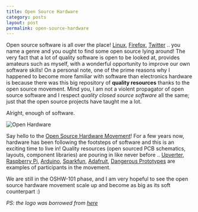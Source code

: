 ```yaml
---
title: Open Source Hardware
category: posts
layout: post
permalink: open-source-hardware
---
```


Open source software is all over the place! [Linux](https://github.com/torvalds/linux), [Firefox](http://www.mozilla.org/en-US/firefox), [Twitter](http://twitter.github.io/) .. you name a genre and you ought to find some open source lying around! The very fact that a lot of quality software is open to be looked at, provides amateurs such as myself, with a wonderful opportunity to improve our own software skills! On a personal note, one of the prime reasons why I happened to become more familiar with software than electronics hardware is because there was this big repository of **quality resources** thanks to the open source movement. Mind you, I am not a violent propagator of open source software and I respect *quality closed source software* all the same; just that the open source projects have taught me a lot.

Alright, enough of software.

![Open Hardware]({{site.url}}/img/oshw-logo.png)

Say hello to the [Open Source Hardware Movement](http://freedomdefined.org/OSHW)! For a few years now, hardware has been following the footsteps of software and this is an exciting time to live in! Quality resources (open sourced PCB schematics, layouts, component libraries) are pouring in like never before .. [Upverter](http://www.upverter.com), [Raspberry Pi](http://www.raspberrypi.org/), [Arduino](http://github.com/arduino), [Sparkfun](http://github.com/sparkfun), [Adafruit](http://github.com/adafruit), [Dangerous Prototypes](http://dangerousprototypes.com/‎) are examples of participants in the movement. 

We are still in the OSHW-101 phase, and I am very hopeful to see the open source hardware movement scale up and become as big as its soft counterpart :)

*PS: the logo was borrowed from [here](http://oshwlogo.com)*
